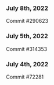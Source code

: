 ### July 8th, 2022

Commit #290623

### July 5th, 2022

Commit #314353


### July 4th, 2022

Commit #72281
